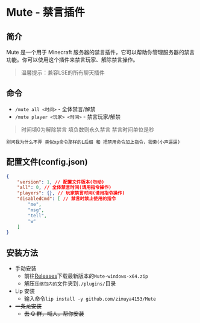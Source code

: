 # Mute - 禁言插件

## 简介
Mute 是一个用于 Minecraft 服务器的禁言插件，它可以帮助你管理服务器的禁言功能。你可以使用这个插件来禁言玩家、解除禁言操作。
> 温馨提示：兼容LSE的所有聊天插件

## 命令
- `/mute all <时间>` - 全体禁言/解禁
- `/mute player <玩家> <时间>` - 禁言玩家/解禁
> 时间填0为解除禁言 填负数则永久禁言 禁言时间单位是秒   

`别问我为什么不弄 类似xp命令那样的L后缀 和 把禁用命令加上指令，我懒(小声逼逼)`

## 配置文件(config.json)
```json
{
    "version": 1, // 配置文件版本(勿动)
    "all": 0, // 全体禁言时间(请用指令操作)
    "players": {}, // 玩家禁言时间(请用指令操作)
    "disabledCmd": [ // 禁言时禁止使用的指令
        "me",
        "msg",
        "tell",
        "w"
    ]
}
```

## 安装方法

- 手动安装
  - 前往[Releases](https://github.com/zimuya4153/Mute/releases)下载最新版本的`Mute-windows-x64.zip`
  - 解压`压缩包内的`文件夹到`./plugins/`目录
- Lip 安装
  - 输入命令`lip install -y github.com/zimuya4153/Mute`
- ~~一条龙安装~~
  - ~~去 Q 群，喊人，帮你安装~~